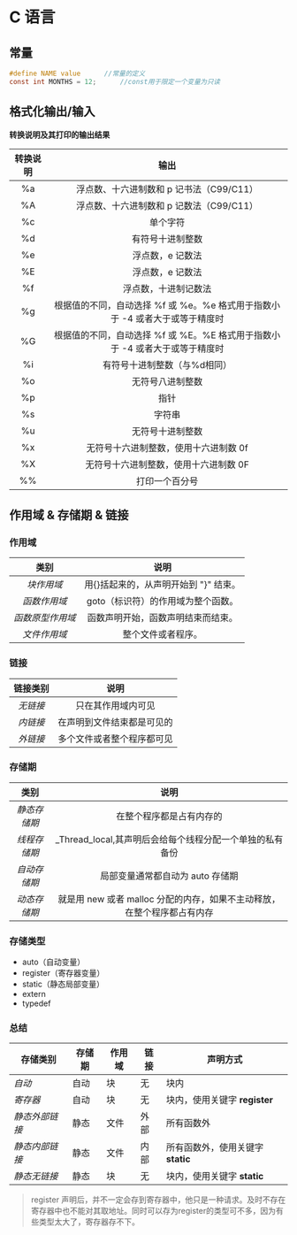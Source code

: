 # C 语言



## 常量

```c
#define NAME value		//常量的定义
const int MONTHS = 12;		//const用于限定一个变量为只读
```



## 格式化输出/输入

**转换说明及其打印的输出结果**

| 转换说明 |                             输出                             |
| :------: | :----------------------------------------------------------: |
|    %a    |           浮点数、十六进制数和 p 记书法（C99/C11）           |
|    %A    |           浮点数、十六进制数和 p 记数法（C99/C11）           |
|    %c    |                           单个字符                           |
|    %d    |                       有符号十进制整数                       |
|    %e    |                       浮点数，e 记数法                       |
|    %E    |                       浮点数，e 记数法                       |
|    %f    |                     浮点数，十进制记数法                     |
|    %g    | 根据值的不同，自动选择 %f 或 %e。%e 格式用于指数小于 -4 或者大于或等于精度时 |
|    %G    | 根据值的不同，自动选择 %f 或 %E。%E 格式用于指数小于 -4 或者大于或等于精度时 |
|    %i    |                 有符号十进制整数（与%d相同）                 |
|    %o    |                       无符号八进制整数                       |
|    %p    |                             指针                             |
|    %s    |                            字符串                            |
|    %u    |                       无符号十进制整数                       |
|    %x    |            无符号十六进制整数，使用十六进制数 0f             |
|    %X    |            无符号十六进制整数，使用十六进制数 0F             |
|    %%    |                        打印一个百分号                        |



## 作用域 & 存储期 & 链接



### 作用域

|       类别       |                 说明                  |
| :--------------: | :-----------------------------------: |
|    *块作用域*    | 用{}括起来的，从声明开始到 "}" 结束。 |
|   *函数作用域*   |  goto（标识符）的作用域为整个函数。   |
| *函数原型作用域* |  函数声明开始，函数声明结束而结束。   |
|   *文件作用域*   |          整个文件或者程序。           |



### 链接

| 链接类别 |            说明            |
| :------: | :------------------------: |
| *无链接* |     只在其作用域内可见     |
| *内链接* | 在声明到文件结束都是可见的 |
| *外链接* | 多个文件或者整个程序都可见 |



### 存储期

|     类别     |                             说明                             |
| :----------: | :----------------------------------------------------------: |
| *静态存储期* |                   在整个程序都是占有内存的                   |
| *线程存储期* |   _Thread_local,其声明后会给每个线程分配一个单独的私有备份   |
| *自动存储期* |               局部变量通常都自动为 auto 存储期               |
| *动态存储期* | 就是用 new 或者 malloc 分配的内存，如果不主动释放，在整个程序都占有内存 |



### 存储类型

- auto（自动变量）
- register（寄存器变量）
- static（静态局部变量）
- extern
- typedef



### 总结

| 存储类别       | 存储期 | 作用域 | 链接 | 声明方式                          |
| -------------- | ------ | ------ | ---- | --------------------------------- |
| *自动*         | 自动   | 块     | 无   | 块内                              |
| *寄存器*       | 自动   | 块     | 无   | 块内，使用关键字 **register**     |
| *静态外部链接* | 静态   | 文件   | 外部 | 所有函数外                        |
| *静态内部链接* | 静态   | 文件   | 内部 | 所有函数外，使用关键字 **static** |
| *静态无链接*   | 静态   | 块     | 无   | 块内，使用关键字 **static**       |

> register 声明后，并不一定会存到寄存器中，他只是一种请求。及时不存在寄存器中也不能对其取地址。同时可以存为register的类型可不多，因为有些类型太大了，寄存器存不下。

